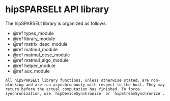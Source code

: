 <meta name="description" content="hipSPARSELt API library">
<meta name="keywords" content="hipSPARSELt, ROCm, API library, API reference, matmul">

# hipSPARSELt API library

The hipSPARSELt library is organized as follows:

* @ref types_module
* @ref library_module
* @ref matrix_desc_module
* @ref matmul_module
* @ref matmul_desc_module
* @ref matmul_algo_module
* @ref helper_module
* @ref aux_module

```{note}
All hipSPARSELt library functions, unless otherwise stated, are non-blocking and are run asynchronously with respect to the host. They may return before the actual computation has finished. To force synchronization, use `hipDeviceSynchronize` or `hipStreamSynchronize`.
```
